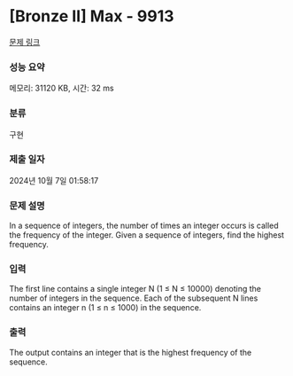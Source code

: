 # [Bronze II] Max - 9913 

[문제 링크](https://www.acmicpc.net/problem/9913) 

### 성능 요약

메모리: 31120 KB, 시간: 32 ms

### 분류

구현

### 제출 일자

2024년 10월 7일 01:58:17

### 문제 설명

<p>In a sequence of integers, the number of times an integer occurs is called the frequency of the integer.  Given a sequence of integers, find the highest frequency.</p>

### 입력 

 <p>The first line contains a single integer N (1 ≤ N ≤ 10000) denoting the number of integers in the sequence.  Each of the subsequent N lines contains an integer n (1 ≤ n ≤ 1000) in the sequence.</p>

### 출력 

 <p>The output contains an integer that is the highest frequency of the sequence.</p>

